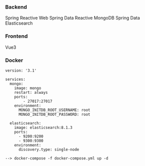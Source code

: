 ### Backend
Spring Reactive Web
Spring Data Reactive MongoDB
Spring Data Elasticsearch 

### Frontend
Vue3

### Docker
```
version: '3.1'

services:
  mongo:
    image: mongo
    restart: always
    ports:
        - 27017:27017
    environment:
      MONGO_INITDB_ROOT_USERNAME: root
      MONGO_INITDB_ROOT_PASSWORD: root

  elasticsearch:
    image: elasticsearch:8.1.3
    ports:
      - 9200:9200
      - 9300:9300
    environment:
      discovery.type: single-node

--> docker-compose -f docker-compose.yml up -d 
```
